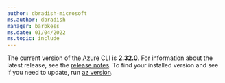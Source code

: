 ```yaml
---
author: dbradish-microsoft
ms.author: dbradish
manager: barbkess
ms.date: 01/04/2022
ms.topic: include
---
```


The current version of the Azure CLI is __2.32.0__. For information about the latest release, see the [release notes](../release-notes-azure-cli.md). To find your installed version and see if you need to update, run [az version](/cli/azure/reference-index#az_version).
